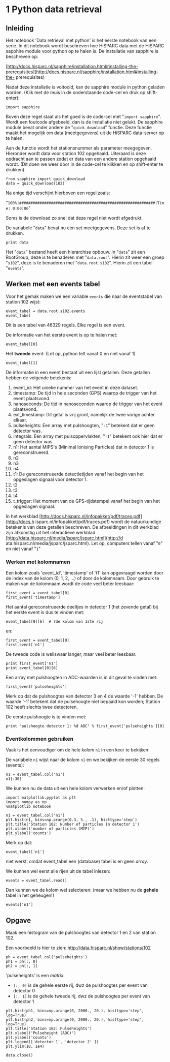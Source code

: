 # 1 Python data retrieval
## Inleiding
Het notebook 'Data retrieval met python' is het eerste notebook van een serie.
In dit notebook wordt beschreven hoe HiSPARC data met de HiSPARC sapphire module
voor python op te halen is. De installatie van sapphire is beschreven op:

[http://docs.hisparc.nl/sapphire/installation.html#installing-the-
prerequisites](http://docs.hisparc.nl/sapphire/installation.html#installing-the-
prerequisites)

Nadat deze installatie is voltooid, kan de sapphire module in python geladen
worden. (Klik met de muis in de onderstaande code-cel en druk op shift-enter):

```{.python .input}
import sapphire
```

Boven deze regel staat als het goed is de code-cel met "`import sapphire`".
Wordt een foutcode afgebeeld, dan is de installatie niet gelukt. De sapphire
module bevat onder andere de "`quick_download`" functie. Deze functie maakt het
mogelijk om data (meetgegevens) uit de HiSPARC data-server op te halen.

Aan de functie wordt het stationsnummer als parameter meegegeven. Hieronder
wordt data voor station 102 opgehaald. Uiteraard is deze opdracht aan te passen
zodat er data van een andere station opgehaald wordt. (Dit doen we weer door in
de code-cel te klikken en op shift-enter te drukken).

```{.python .input}
from sapphire import quick_download
data = quick_download(102)
```

Na enige tijd verschijnt hierboven een regel zoals:

"`100%|############################################################|Time:
0:00:06`"

Soms is de download zo snel dat deze regel niet wordt afgedrukt.

De variabele "`data`" bevat nu een set meetgegevens. Deze set is af te drukken.

```{.python .input}
print data
```

Het "`data`" bestand heeft een hierarchise opbouw. In "`data`" zit een
RootGroup, deze is te benaderen met "`data.root`". Hierin zit weer een groep
"`s102`", deze is te benaderen met "`data.root.s102`". Hierin zit een tabel
"`events`".

## Werken met een events tabel
Voor het gemak maken we een variable `events` die naar de eventstabel van
station 102 wijst:

```{.python .input}
event_tabel = data.root.s102.events
event_tabel
```

Dit is een tabel van 46329 regels. Elke regel is een event.

De informatie van het eerste event is op te halen met:

```{.python .input}
event_tabel[0]
```

Het **tweede** event: (Let op, python telt vanaf 0 en niet vanaf 1)

```{.python .input}
event_tabel[1]
```

De informatie in een event bestaat uit een lijst getallen. Deze getallen hebben
de volgende betekenis:

1. event_id: Het unieke nummer van het event in deze dataset.
1. timestamp: De tijd in hele seconden (GPS) waarop de trigger van het event
plaatsvond.
1. nanoseconds: De tijd in nanoseconden waarop de trigger van het event
plaatsvond.
1. ext_timestamp: Dit getal is vrij groot, namelijk de twee vorige achter
elkaar.
1. pulseheights: Een array met pulshoogten, "`-1`" betekent dat er geen detector
was.
1. integrals: Een array met pulsoppervlakten, "`-1`" betekent ook hier dat er
geen detector was.
1. n1: Het aantal MIPS's (Minimal Ionising Particles) dat in detector 1 is
gereconstrueerd.
1. n2
1. n3
1. n4
1. t1: De gereconstrueerde detectietijden vanaf het begin van het opgeslagen
signaal voor detector 1.
1. t2
1. t3
1. t4
1. t_trigger: Het moment van de GPS-tijdstempel vanaf het begin van het
opgeslagen signaal.

In het werkblad [http://docs.hisparc.nl/infopakket/pdf/traces.pdf](http://docs.h
isparc.nl/infopakket/pdf/traces.pdf) wordt de natuurkundige betekenis van deze
getallen beschreven.  De afbeeldingen in dit werkblad zijn afkomstig uit het
interactieve werkblad [http://data.hisparc.nl/media/jsparc/jsparc.html](http://d
ata.hisparc.nl/media/jsparc/jsparc.html). Let op, computers tellen vanaf "`0`"
en niet vanaf "`1`"



### Werken met kolomnamen

Een kolom zoals 'event_id', 'timestamp' of 't1' kan opgevraagd worden door de
index van de kolom (0, 1, 2, ...) of door de kolomnaam. Door gebruik te maken
van de kolomnaam wordt de code veel beter leesbaar:

```{.python .input}
first_event = event_tabel[0]
first_event['timestamp']
```

Het aantal gereconstrueerde deeltjes in detector 1 (het zevende getal) bij het
eerste event is dus te vinden met:

```{.python .input}
event_tabel[0][6]  # 7de kolom van 1ste rij
```

en:

```{.python .input}
first_event = event_tabel[0]
first_event['n1']
```

De tweede code is weliswaar langer, maar veel beter leesbaar.

```{.python .input}
print first_event['n1']
print event_tabel[0][6]
```

Een array met pulshoogten in ADC-waarden is in dit geval te vinden met:

```{.python .input}
first_event['pulseheights']
```

Merk op dat de pulshoogtes van detector 3 en 4 de waarde '-1' hebben. De waarde
'-1' betekent dat de pulsehoogte niet bepaald kon worden; Station 102 heeft
slechts twee detectoren.

De eerste pulshoogte is te vinden met:

```{.python .input}
print "pulshoogte detector 1: %d ADC" % first_event['pulseheights'][0]
```

### Eventkolommen gebruiken
Vaak is het eenvoudiger om de hele *kolom* `n1` in een keer te bekijken:

De variabele `n1` wijst naar de kolom `n1`
en we bekijken de eerste 30 regels (events):

```{.python .input}
n1 = event_tabel.col('n1')
n1[:30]
```

We kunnen nu de data uit een hele kolom verwerken en/of plotten:

```{.python .input}
import matplotlib.pyplot as plt
import numpy as np
%matplotlib notebook
```

```{.python .input}
n1 = event_tabel.col('n1')
plt.hist(n1, bins=np.arange(0.3, 5., .1), histtype='step')
plt.title('Station 102: Number of particles in detector 1')
plt.xlabel('number of particles (MIP)')
plt.ylabel('counts')
```

Merk op dat:

```{.python .input}
event_tabel['n1']
```

niet werkt, omdat event_tabel een (database) tabel is en geen *array*.

We kunnen wel eerst alle rijen uit de tabel inlezen:

```{.python .input}
events = event_tabel.read()
```

Dan kunnen we de kolom wel selecteren: (maar we hebben nu de **gehele** tabel in
het geheugen!)

```{.python .input}
events['n1']
```

## Opgave

Maak een histogram van de pulshoogtes van detector 1 en 2 van station 102.

Een voorbeeld is hier te zien: http://data.hisparc.nl/show/stations/102

```{.python .input}
ph = event_tabel.col('pulseheights')
ph1 = ph[:, 0]
ph2 = ph[:, 1]
```

'pulseheights' is een *matrix*:
- `[:, 0]` is de gehele eerste rij, dwz de pulshoogtes per event van detector 0
- `[:, 1]` is de gehele tweede rij, dwz de pulshoogtes per event van detector 1

```{.python .input}
plt.hist(ph1, bins=np.arange(0, 2000., 20.), histtype='step', log=True)
plt.hist(ph2, bins=np.arange(0, 2000., 20.), histtype='step', log=True)
plt.title('Station 102: Pulseheights')
plt.xlabel('Pulseheight (ADC)')
plt.ylabel('counts')
plt.legend(['detector 1', 'detector 2' ])
plt.ylim(10, 1e4)
```

```{.python .input}
data.close()
```
